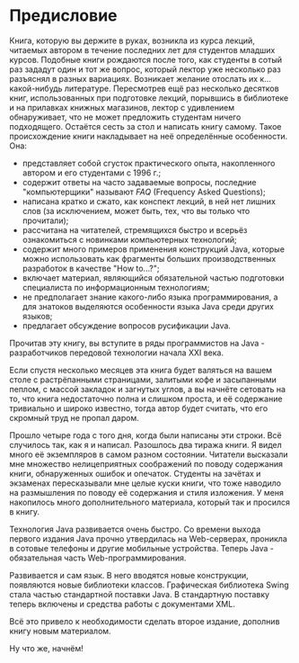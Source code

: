 # Предисловие

Книга, которую вы держите в руках, возникла из курса лекций, читаемых автором в течение последних лет для студентов младших курсов. Подобные книги рождаются после того, как студенты в сотый раз зададут один и тот же вопрос, который лектор уже несколько раз разъяснял в разных вариациях. Возникает желание отослать их к... какой-нибудь литературе. Пересмотрев ещё раз несколько десятков книг, использованных при подготовке лекций, порывшись в библиотеке и на прилавках книжных магазинов, лектор с удивлением обнаруживает, что не может предложить студентам ничего подходящего. Остаётся сесть за стол и написать книгу самому. Такое происхождение книги накладывает на неё определённые особенности. Она:

- представляет собой сгусток практического опыта, накопленного автором и его студентами с 1996 г.;
- содержит ответы на часто задаваемые вопросы, последние "компьютерщики" называют _FAQ_ (Frequency Asked Questions);
- написана кратко и сжато, как конспект лекций, в ней нет лишних слов (за исключением, может быть, тех, что вы только что прочитали);
- рассчитана на читателей, стремящихся быстро и всерьёз ознакомиться с новинками компьютерных технологий;
- содержит много примеров применения конструкций Java, которые можно использовать как фрагменты больших производственных разработок в качестве "How to...?";
- включает материал, являющийся обязательной частью подготовки специалиста по информационным технологиям;
- не предполагает знание какого-либо языка программирования, а для знатоков выделяются особенности языка Java среди других языков;
- предлагает обсуждение вопросов русификации Java.

Прочитав эту книгу, вы вступите в ряды программистов на Java - разработчиков передовой технологии начала XXI века.

Если спустя несколько месяцев эта книга будет валяться на вашем столе с растрёпанными страницами, залитыми кофе и засыпанными пеплом, с массой закладок и загнутых углов, а вы начнёте сетовать на то, что книга недостаточно полна и слишком проста, и её содержание тривиально и широко известно, тогда автор будет считать, что его скромный труд не пропал даром.

Прошло четыре года с того дня, когда были написаны эти строки. Всё случилось так, как я и написал. Разошлось два тиража книги. Я видел много её экземпляров в самом разном состоянии. Читатели высказали мне множество нелицеприятных соображений по поводу содержания книги, обнаруженных ошибок и опечаток. Студенты на зачётах и экзаменах пересказывали мне целые куски книги, что тоже наводило на размышления по поводу её содержания и стиля изложения. У меня накопилось много дополнительного материала, который так и просился в книгу.

Технология Java развивается очень быстро. Со времени выхода первого издания Java прочно утвердилась на Web-серверах, проникла в сотовые телефоны и другие мобильные устройства. Теперь Java - обязательная часть Web-программирования.

Развивается и сам язык. В него вводятся новые конструкции, появляются новые библиотеки классов. Графическая библиотека Swing стала частью стандартной поставки Java. В стандартную поставку теперь включены и средства работы с документами XML.

Всё это привело к необходимости сделать второе издание, дополнив книгу новым материалом.

Ну что же, начнём!
